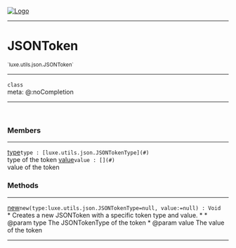 
[![Logo](../../../../images/logo.png)](../../../../api/index.html)

---



<h1>JSONToken</h1>
<small>`luxe.utils.json.JSONToken`</small>



---

`class`
<span class="meta">
<br/>meta: @:noCompletion
</span>


---

&nbsp;
&nbsp;



<h3>Members</h3> <hr/><span class="member apipage">
                <a name="type"><a class="lift" href="#type">type</a></a><code class="signature apipage">type : [luxe.utils.json.JSONTokenType](#)</code><br/></span>
            <span class="small_desc_flat">type of the token</span><span class="member apipage">
                <a name="value"><a class="lift" href="#value">value</a></a><code class="signature apipage">value : [](#)</code><br/></span>
            <span class="small_desc_flat">value of the token</span>





<h3>Methods</h3> <hr/><span class="method apipage">
            <a name="new"><a class="lift" href="#new">new</a></a><code class="signature apipage">new(type:luxe.utils.json.JSONTokenType<span>=null</span>, value:<span>=null</span>) : Void</code><br/><span class="small_desc_flat">* Creates a new JSONToken with a specific token type and value.
   *
   * @param type The JSONTokenType of the token
   * @param value The value of the token</span>
        </span>
    





---

&nbsp;
&nbsp;
&nbsp;
&nbsp;